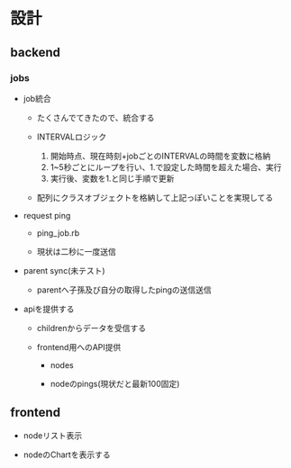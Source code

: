 # 設計

## backend

### jobs

* job統合

  * たくさんでてきたので、統合する

  * INTERVALロジック

    1. 開始時点、現在時刻+jobごとのINTERVALの時間を変数に格納
    2. 1~5秒ごとにループを行い、1.で設定した時間を超えた場合、実行
    3. 実行後、変数を1.と同じ手順で更新

  * 配列にクラスオブジェクトを格納して上記っぽいことを実現してる

* request ping

  * ping_job.rb

  * 現状は二秒に一度送信

* parent sync(未テスト)

  * parentへ子孫及び自分の取得したpingの送信送信

* apiを提供する

  * childrenからデータを受信する

  * frontend用へのAPI提供

    * nodes

    * nodeのpings(現状だと最新100固定)

## frontend

* nodeリスト表示

* nodeのChartを表示する

